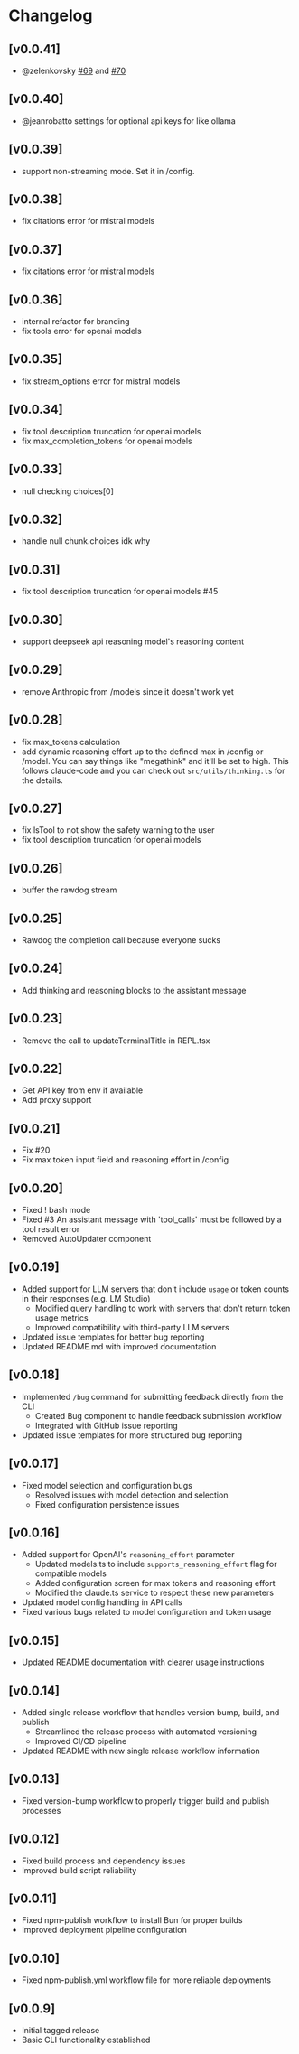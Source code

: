 # Changelog

## [v0.0.41]
- @zelenkovsky [#69](https://github.com/dnakov/anon-kode/pull/69) and [#70](https://github.com/dnakov/anon-kode/pull/70)

## [v0.0.40]
- @jeanrobatto settings for optional api keys for like ollama

## [v0.0.39]
- support non-streaming mode. Set it in /config.

## [v0.0.38]
- fix citations error for mistral models

## [v0.0.37]
- fix citations error for mistral models

## [v0.0.36]
- internal refactor for branding
- fix tools error for openai models

## [v0.0.35]
- fix stream_options error for mistral models

## [v0.0.34]
- fix tool description truncation for openai models
- fix max_completion_tokens for openai models

## [v0.0.33]
- null checking choices[0]

## [v0.0.32]
- handle null chunk.choices idk why

## [v0.0.31]
- fix tool description truncation for openai models #45

## [v0.0.30]
- support deepseek api reasoning model's reasoning content

## [v0.0.29]
- remove Anthropic from /models since it doesn't work yet


## [v0.0.28]
- fix max_tokens calculation
- add dynamic reasoning effort up to the defined max in /config or /model. You can say things like "megathink" and it'll be set to high. This follows claude-code and you can check out `src/utils/thinking.ts` for the details.

## [v0.0.27]
- fix lsTool to not show the safety warning to the user
- fix tool description truncation for openai models

## [v0.0.26]
- buffer the rawdog stream

## [v0.0.25]
- Rawdog the completion call because everyone sucks

## [v0.0.24]
- Add thinking and reasoning blocks to the assistant message

## [v0.0.23]
- Remove the call to updateTerminalTitle in REPL.tsx

## [v0.0.22]
- Get API key from env if available
- Add proxy support

## [v0.0.21]
- Fix #20
- Fix max token input field and reasoning effort in /config

## [v0.0.20]
- Fixed ! bash mode
- Fixed #3 An assistant message with 'tool_calls' must be followed by a tool result error
- Removed AutoUpdater component

## [v0.0.19]
- Added support for LLM servers that don't include `usage` or token counts in their responses (e.g. LM Studio)
  - Modified query handling to work with servers that don't return token usage metrics
  - Improved compatibility with third-party LLM servers
- Updated issue templates for better bug reporting
- Updated README.md with improved documentation

## [v0.0.18]
- Implemented `/bug` command for submitting feedback directly from the CLI
  - Created Bug component to handle feedback submission workflow
  - Integrated with GitHub issue reporting
- Updated issue templates for more structured bug reporting

## [v0.0.17]
- Fixed model selection and configuration bugs
  - Resolved issues with model detection and selection
  - Fixed configuration persistence issues

## [v0.0.16]
- Added support for OpenAI's `reasoning_effort` parameter
  - Updated models.ts to include `supports_reasoning_effort` flag for compatible models
  - Added configuration screen for max tokens and reasoning effort
  - Modified the claude.ts service to respect these new parameters
- Updated model config handling in API calls
- Fixed various bugs related to model configuration and token usage

## [v0.0.15]
- Updated README documentation with clearer usage instructions

## [v0.0.14]
- Added single release workflow that handles version bump, build, and publish
  - Streamlined the release process with automated versioning
  - Improved CI/CD pipeline
- Updated README with new single release workflow information

## [v0.0.13]
- Fixed version-bump workflow to properly trigger build and publish processes

## [v0.0.12]
- Fixed build process and dependency issues
- Improved build script reliability

## [v0.0.11]
- Fixed npm-publish workflow to install Bun for proper builds
- Improved deployment pipeline configuration

## [v0.0.10]
- Fixed npm-publish.yml workflow file for more reliable deployments

## [v0.0.9]
- Initial tagged release
- Basic CLI functionality established
